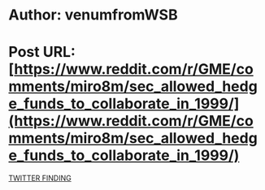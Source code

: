 # Author: venumfromWSB
# Post URL: [https://www.reddit.com/r/GME/comments/miro8m/sec_allowed_hedge_funds_to_collaborate_in_1999/](https://www.reddit.com/r/GME/comments/miro8m/sec_allowed_hedge_funds_to_collaborate_in_1999/)


[TWITTER FINDING](https://twitter.com/rockstar_stocks/status/1378064910312222720?s=19)